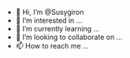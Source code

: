 - 👋 Hi, I’m @Susygiron
- 👀 I’m interested in ...
- 🌱 I’m currently learning ...
- 💞️ I’m looking to collaborate on ...
- 📫 How to reach me ...

<!---
Susygiron/Susygiron is a ✨ special ✨ repository because its `README.md` (this file) appears on your GitHub profile.
You can click the Preview link to take a look at your changes.
--->
